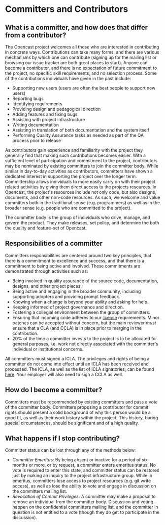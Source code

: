 Committers and Contributors
===========================

What is a committer, and how does that differ from a contributor?
-----------------------------------------------------------------
The Opencast project welcomes all those who are interested in contributing in concrete ways. Contributions can take
many forms, and there are various mechanisms by which one can contribute (signing up for the mailing list or
browsing our issue tracker are both great places to start). Anyone can become a contributor, and there is no
expectation of future commitment to the project, no specific skill requirements, and no selection process. Some of the
contributions individuals have given in the past include:

* Supporting new users (users are often the best people to support new users)
* Reporting bugs
* Identifying requirements
* Providing design and pedagogical direction
* Adding features and fixing bugs
* Assisting with project infrastructure
* Writing documentation
* Assisting in translation of both documentation and the system itself
* Performing Quality Assurance tasks as needed as part of the QA process prior to release

As contributors gain experience and familiarity with the project they generally find that making such contributions
becomes easier. With a sufficient level of participation and commitment to the project, contributors may be nominated
by existing committers to join the committer body. While similar in day-to-day activities as contributors, committers
have shown a dedicated interest in supporting the project over the longer term. Committership allows individuals to
more easily carry on with their project related activities by giving them direct access to the projects resources. In
Opencast, the project's resources include not only code, but also designs, documents, and other non-code resources. As
such, we welcome and value committers both in the traditional sense (e.g. programmers) as well as in the broader sense
(e.g. people who are committed to the project).

The committer body is the group of individuals who drive, manage, and govern the product. They make releases, set
policy, and determine the both the quality and feature-set of Opencast.

Responsibilities of a committer
-------------------------------

Committers responsibilities are centered around two key principles, that there is a commitment to excellence and
success, and that there is a commitment to being active and involved. These commitments are demonstrated through
activities such as:

* Being involved in quality assurance of the source code, documentation, designs, and other project pieces.
* Being active and engaging in the broader community, including supporting adopters and providing prompt feedback.
* Knowing when a change is beyond your ability and asking for help.
* Keeping informed of project governance and direction.
* Fostering a collegial environment between the group of committers.
* Ensuring that incoming code adheres to our [license](license.md) requirements. Minor patches can be accepted
  without concern, but the main reviewer *must* ensure that a CLA (and CCLA) is in place prior to merging in the
  contribution.
* 20% of the time a committer invests to the project is to be allocated for general purposes, i.e. work not directly
  associated with the committer's individual or institutional concerns.

All committers must signed a ICLA. The privileges and rights of being a committer do not come into effect until an ICLA
has been received and processed. The ICLA, as well as the list of ICLA signatories, can be found
[here](http://licensing.apereo.org/). Your employer will also need to sign a CCLA as well.

How do I become a committer?
----------------------------

Committers must be recommended by existing committers and pass a vote of the committer body. Committers proposing a
contributor for commit rights should present a solid background of why this person would be a good fit, as well as
their work history within the project. This history, baring special circumstances, should be significant and of a high
quality.

What happens if I stop contributing?
------------------------------------

Committer status can be lost through any of the methods below:

* *Committer Emeritus*: By being absent or inactive for a period of six months or more, or by request, a committer
  enters emeritus status. No vote is required to enter this state, and committer status can be restored just by
  making an inquiry to the project infrastructure group. While in emeritus, committers lose access to project
  resources (e.g. git write access), as well as lose the ability to vote and engage in discussion on the committers
  mailing list.
* *Revocation of Commit Privileges*: A committer may make a proposal to remove an individual from the committer body.
  Discussion and voting happen on the confidential committers mailing list, and the committer in question is not
  entitled to a vote (though they do get to participate in the discussion).
